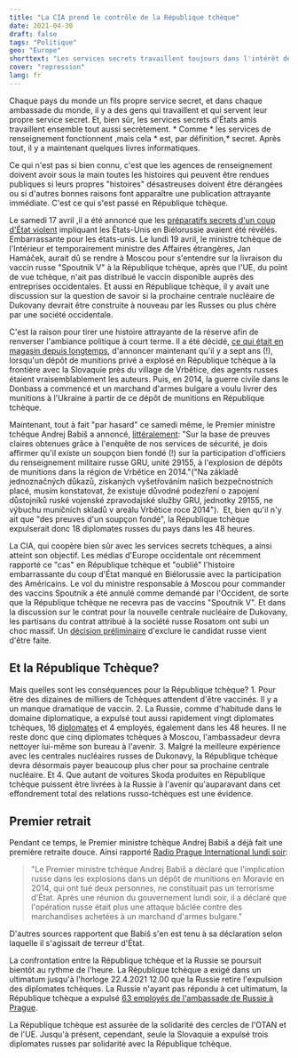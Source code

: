 ```yaml
---
title: "La CIA prend le contrôle de la République tchèque"
date: 2021-04-30
draft: false
tags: "Politique"
geo: "Europe"
shorttext: "Les services secrets travaillent toujours dans l'intérêt de leur propre pays, mais parfois au détriment d'amis."
cover: "repression"
lang: fr
---
```


Chaque pays du monde un fils propre service secret, et dans chaque ambassade du monde, il y a des gens qui travaillent et qui servent leur propre service secret. Et, bien sûr, les services secrets d'États amis travaillent ensemble tout aussi secrètement. * Comme * les services de renseignement fonctionnent ,mais cela * est, par définition,* secret. Après tout, il y a maintenant quelques livres informatiques.

Ce qui n'est pas si bien connu, c'est que les agences de renseignement doivent avoir sous la main toutes les histoires qui peuvent être rendues publiques si leurs propres "histoires" désastreuses doivent être dérangées ou si d'autres bonnes raisons font apparaître une publication attrayante immédiate. C'est ce qui s'est passé en République tchèque.

Le samedi 17 avril ,il a été annoncé que les [préparatifs secrets d'un coup d'État violent](https://www.npr.org/2019/09/09/758989641/the-cias-secret-quest-for-mind-control-torture-lsd-and-a-poisoner-in-chief?t=1596386167187 "The CIA's Secret Quest For Mind Control: Torture, LSD And A Poisoner In Chief") impliquant les États-Unis en Biélorussie avaient été révélés. Embarrassante pour les états-unis. Le lundi 19 avril, le ministre tchèque de l'Intérieur et temporairement ministre des Affaires étrangères, Jan Hamáček, aurait dû se rendre à Moscou pour s'entendre sur la livraison du vaccin russe "Spoutnik V" à la République tchèque, après que l'UE, du point de vue tchèque, n'ait pas distribué le vaccin disponible auprès des entreprises occidentales. Et aussi en République tchèque, il y avait une discussion sur la question de savoir si la prochaine centrale nucléaire de Dukovany devrait être construite à nouveau par les Russes ou plus chère par une société occidentale. 

C'est la raison pour tirer une histoire attrayante de la réserve afin de renverser l'ambiance politique à court terme. Il a été décidé, [ce qui était en magasin depuis longtemps](https://www.mdr.de/nachrichten/welt/politik/lukaschenko-anschlag-auf-belarus-praesident-verhindert-100.html "Geheimdienste: Anschlag auf Lukaschenko vereitelt"), d'annoncer maintenant qu'il y a sept ans (!), lorsqu'un dépôt de munitions privé a explosé en République tchèque à la frontière avec la Slovaquie près du village de Vrbětice, des agents russes étaient vraisemblablement les auteurs. Puis, en 2014, la guerre civile dans le Donbass a commencé et un marchand d'armes bulgare a voulu livrer des munitions à l'Ukraine à partir de ce dépôt de munitions en République tchèque. 

Maintenant, tout à fait "par hasard" ce samedi même, le Premier ministre tchèque Andrej Babiš a annoncé, [littéralement](https://english.radio.cz/former-military-intelligence-chief-expulsion-18-russian-spies-biggest-problem-8715237 "Former military intelligence chief on expulsion of 18 Russian spies"): "Sur la base de preuves claires obtenues grâce à l'enquête de nos services de sécurité, je dois affirmer qu'il existe un soupçon bien fondé (!) sur la participation d'officiers du renseignement militaire russe GRU, unité 29155, à l'explosion de dépôts de munitions dans la région de Vrbětice en 2014."("Na základě jednoznačných důkazů, získaných vyšetřováním našich bezpečnostních placé, musím konstatovat, že existuje důvodné podezření o zapojení důstojníků ruské vojenské zpravodajské služby GRU, jednotky 29155, ne výbuchu muničních skladů v areálu Vrbětice roce 2014").  Et, bien qu'il n'y ait que "des preuves d'un soupçon fondé", la République tchèque expulserait donc 18 diplomates russes du pays dans les 48 heures.

La CIA, qui coopère bien sûr avec les services secrets tchèques, a ainsi atteint son objectif. Les médias d'Europe occidentale ont récemment rapporté ce "cas" en République tchèque et "oublié" l'histoire embarrassante du coup d'État manqué en Biélorussie avec la participation des Américains. Le vol du ministre responsable à Moscou pour commander des vaccins Spoutnik a été annulé comme demandé par l'Occident, de sorte que la République tchèque ne recevra pas de vaccins "Spoutnik V". Et dans la discussion sur le contrat pour la nouvelle centrale nucléaire de Dukovany, les partisans du contrat attribué à la société russe Rosatom ont subi un choc massif. Un [décision préliminaire](https://ct24.ceskatelevize.cz/domaci/3299339-do-vybuchu-municniho-arealu-ve-vrbeticich-byly-podle-zjisteni-ceskych-bezpecnostnich "Do výbuchu ve Vrběticích byli zapojení ruští agenti, oznámil Babiš. Česko jich osmnáct vyhostí") d'exclure le candidat russe vient d'être faite.

## Et la République Tchèque?

Mais quelles sont les conséquences pour la République tchèque? 1. Pour être des dizaines de milliers de Tchèques attendent d'être vaccinés. Il y a un manque dramatique de vaccin. 2. La Russie, comme d'habitude dans le domaine diplomatique, a expulsé tout aussi rapidement vingt diplomates tchèques, 16 [diplomates](https://www.euractiv.com/section/politics/short_news/russia-excluded-from-czech-nuclear-tender-after-blast-details-revealed/ "Russia excluded from Czech nuclear tender after blast details revealed") et 4 employés, également dans les 48 heures. Il ne reste donc que cinq diplomates tchèques à Moscou, l'ambassadeur devra nettoyer lui-même son bureau à l'avenir. 3. Malgré la meilleure expérience avec les centrales nucléaires russes de Dukonavy, la République tchèque devra désormais payer beaucoup plus cher pour sa prochaine centrale nucléaire. Et 4. Que autant de voitures Skoda produites en République tchèque puissent être livrées à la Russie à l'avenir qu'auparavant dans cet effondrement total des relations russo-tchèques est une évidence.

## Premier retrait

Pendant ce temps, le Premier ministre tchèque Andrej Babiš a déjà fait une première retraite douce. Ainsi rapporté [Radio Prague International lundi soir](https://english.radio.cz/babis-deadly-russian-operation-czech-munitions-store-not-act-state-terrorism-8715271 "Deadly Russian operation at Czech munitions store not act of state terrorism"):

> "Le Premier ministre tchèque Andrej Babiš a déclaré que l'implication russe dans les explosions dans un dépôt de munitions en Moravie en 2014, qui ont tué deux personnes, ne constituait pas un terrorisme d'État. Après une réunion du gouvernement lundi soir, il a déclaré que l'opération russe était plus une attaque bâclée contre des marchandises achetées à un marchand d'armes bulgare."

D'autres sources rapportent que Babiš s'en est tenu à sa déclaration selon laquelle il s'agissait de terreur d'État.

La confrontation entre la République tchèque et la Russie se poursuit bientôt au rythme de l'heure. La République tchèque a exigé dans un ultimatum jusqu'à l'horloge 22.4.2021 12.00 que la Russie retire l'expulsion des diplomates tchèques. La Russie n'ayant pas répondu à cet ultimatum, la République tchèque a expulsé [63 employés de l'ambassade de Russie à Prague](https://tass.com/world/1281845 "Czech Republic expels 63 Russian embassy employees").

La République tchèque est assurée de la solidarité des cercles de l'OTAN et de l'UE. Jusqu'à présent, cependant, seule la Slovaquie a expulsé trois diplomates russes par solidarité avec la République tchèque.
